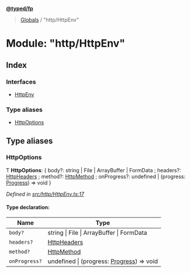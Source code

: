 **[@typed/fp](../README.md)**

> [Globals](../globals.md) / "http/HttpEnv"

# Module: "http/HttpEnv"

## Index

### Interfaces

* [HttpEnv](../interfaces/_http_httpenv_.httpenv.md)

### Type aliases

* [HttpOptions](_http_httpenv_.md#httpoptions)

## Type aliases

### HttpOptions

Ƭ  **HttpOptions**: { body?: string \| File \| ArrayBuffer \| FormData ; headers?: [HttpHeaders](_http_httpheaders_.md#httpheaders) ; method?: [HttpMethod](_http_httpmethod_.md#httpmethod) ; onProgress?: undefined \| (progress: [Progress](../interfaces/_remotedata_progress_.progress.md)) => void  }

*Defined in [src/http/HttpEnv.ts:17](https://github.com/TylorS/typed-fp/blob/6ccb290/src/http/HttpEnv.ts#L17)*

#### Type declaration:

Name | Type |
------ | ------ |
`body?` | string \| File \| ArrayBuffer \| FormData |
`headers?` | [HttpHeaders](_http_httpheaders_.md#httpheaders) |
`method?` | [HttpMethod](_http_httpmethod_.md#httpmethod) |
`onProgress?` | undefined \| (progress: [Progress](../interfaces/_remotedata_progress_.progress.md)) => void |
